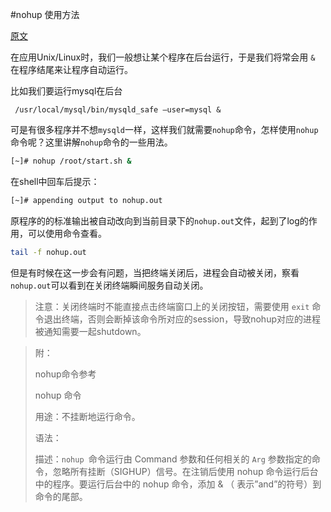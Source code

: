 #nohup 使用方法

[原文](http://www.cnblogs.com/allenblogs/archive/2011/05/19/2051136.html)  

在应用Unix/Linux时，我们一般想让某个程序在后台运行，于是我们将常会用 `&` 在程序结尾来让程序自动运行。

比如我们要运行mysql在后台

```bashe
 /usr/local/mysql/bin/mysqld_safe –user=mysql &
```

可是有很多程序并不想`mysqld`一样，这样我们就需要`nohup`命令，怎样使用`nohup`命令呢？这里讲解`nohup`命令的一些用法。

```bash
[~]# nohup /root/start.sh &
```

在shell中回车后提示：

```bash
[~]# appending output to nohup.out
```

原程序的的标准输出被自动改向到当前目录下的`nohup.out`文件，起到了log的作用，可以使用命令查看。

```bash
tail -f nohup.out
```

但是有时候在这一步会有问题，当把终端关闭后，进程会自动被关闭，察看`nohup.out`可以看到在关闭终端瞬间服务自动关闭。

> 注意：关闭终端时不能直接点击终端窗口上的关闭按钮，需要使用 `exit` 命令退出终端，否则会断掉该命令所对应的session，导致nohup对应的进程被通知需要一起shutdown。



> 附：
>
> nohup命令参考
>
> nohup 命令
>
> 用途：不挂断地运行命令。
>
> 语法：
>
> 描述：`nohup `命令运行由 Command 参数和任何相关的 `Arg` 参数指定的命令，忽略所有挂断（SIGHUP）信号。在注销后使用 nohup 命令运行后台中的程序。要运行后台中的 nohup 命令，添加 & （ 表示”and”的符号）到命令的尾部。


